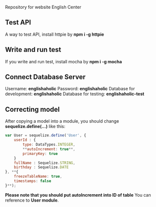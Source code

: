 Repository for website English Center

## Test API
A way to test API, install httpie by **npm i -g httpie**

## Write and run test
If you write and run test, install mocha by **npm i -g mocha**

## Connect Database Server
Username: **englishaholic**
Password: **englishaholic**
Database for development: **englishaholic**
Database for testing: **englishaholic-test**

## Correcting model
After copying a model into a module, you should change **sequelize.define(...)** like this:

```javascript
var User = sequelize.define('User', {
    userId : {
    	type: DataTypes.INTEGER,
      	**autoIncrement: true**,   
      	primaryKey: true
    }
    fullName : Sequelize.STRING,    
    birthday : Sequelize.DATE
}, **{
	freezeTableName: true,
    timestamps: false
}**);
```

**Please note that you should put autoIncrement into ID of table**
You can reference to **User module**.